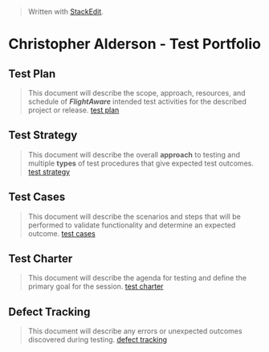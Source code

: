 
> Written with [StackEdit](https://stackedit.io/).

# Christopher Alderson - Test Portfolio
## Test Plan
> This document will describe the scope, approach, resources, and schedule of _**FlightAware**_ intended test activities for the described project or release.
> [test plan](https://github.com/chaswiso/portfolio/blob/main/Test%20Plan.md)

## Test Strategy
> This document will describe the overall **approach** to testing and multiple **types** of test procedures that give expected test outcomes.
> [test strategy](https://github.com/chaswiso/portfolio/blob/main/Test%20Strategy.md)

## Test Cases
> This document will describe the scenarios and steps that will be performed to validate functionality and determine an expected outcome.
> [test cases](https://github.com/chaswiso/portfolio/blob/main/Test%20Cases.md)

## Test Charter
> This document will describe the agenda for testing and define the primary goal for the session.
> [test charter](https://github.com/chaswiso/portfolio/blob/main/Test%20Charter.md)

## Defect Tracking
> This document will describe any errors or unexpected outcomes discovered during testing.
> [defect tracking](https://github.com/chaswiso/portfolio/blob/main/Defect%20Tracking.md)



<!--stackedit_data:
eyJoaXN0b3J5IjpbMTY1MDI4MDg1NywzNDgxMDY0NDcsMjA2MT
IwODI3NiwtMjMwNTM4NDczLC02ODExNzM3MjEsLTEwNDkwMTQw
NTYsLTk2Njc3MDQ4MywtMTc3MTcxOTE3MywtMTA0OTAxNDA1Ni
wxNjI3ODA3NjM3LC0xODQ3MjU5MDQ4LDQyMjAxNzkwNCwtMTcy
NjIyMzA0MSwxMzEyNjY3Mzg3LC0yNzg2NTQ3NThdfQ==
-->
